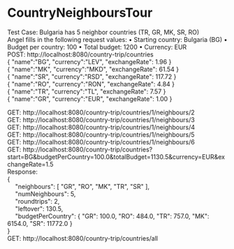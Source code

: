 # CountryNeighboursTour
Test Case:  Bulgaria has 5 neighbor countries (TR, GR, MK, SR, RO) <br>
Angel fills in the following request values: • Starting country: Bulgaria (BG) • Budget per country: 100 • Total budget: 1200 • Currency: EUR
<br>
POST: http://localhost:8080/country-trip/countries   <br>
{
	"name":"BG",
	"currency":"LEV",
	"exchangeRate": 1.96
}
<br>
{
	"name":"MK",
	"currency":"MKD",
	"exchangeRate": 61.54
}
<br>
{
	"name":"SR",
	"currency":"RSD",
	"exchangeRate": 117.72
}
<br>
{
	"name":"RO",
	"currency":"RON",
	"exchangeRate": 4.84
}
<br>
{
		"name":"TR",
		"currency":"TL",
		"exchangeRate": 7.57
}
<br>
{
	"name":"GR",
	"currency":"EUR",
	"exchangeRate": 1.00
}

GET: http://localhost:8080/country-trip/countries/1/neighbours/2 
<br>
GET: http://localhost:8080/country-trip/countries/1/neighbours/3
<br>
GET: http://localhost:8080/country-trip/countries/1/neighbours/4
<br>
GET: http://localhost:8080/country-trip/countries/1/neighbours/5
<br>
GET: http://localhost:8080/country-trip/countries/1/neighbours/6
<br>
GET: http://localhost:8080/country-trip/countries?start=BG&budgetPerCountry=100.0&totalBudget=1130.5&currency=EUR&exchangeRate=1.5
<br>
Response:
<br>
{
<br>
   &emsp; "neighbours": [
        "GR",
        "RO",
        "MK",
        "TR",
        "SR"
    ], 
    <br>
  &emsp;  "numNeighbours": 5,
    <br>
  &emsp;  "roundtrips": 2,
    <br>
  &emsp; "leftover": 130.5,
    <br>
  &emsp; "budgetPerCountry": {
        "GR": 100.0,
        "RO": 484.0,
        "TR": 757.0,
        "MK": 6154.0,
        "SR": 11772.0
    }
    <br>
}
<br>
GET: http://localhost:8080/country-trip/countries/all
